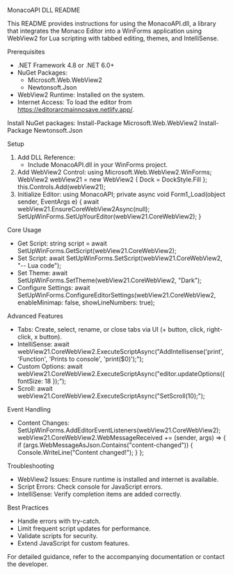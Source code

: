 MonacoAPI DLL README

This README provides instructions for using the MonacoAPI.dll, a library that integrates the Monaco Editor into a WinForms application using WebView2 for Lua scripting with tabbed editing, themes, and IntelliSense.

Prerequisites
- .NET Framework 4.8 or .NET 6.0+
- NuGet Packages:
  - Microsoft.Web.WebView2
  - Newtonsoft.Json
- WebView2 Runtime: Installed on the system.
- Internet Access: To load the editor from https://editorarcmainnosave.netlify.app/.

Install NuGet packages:
Install-Package Microsoft.Web.WebView2
Install-Package Newtonsoft.Json

Setup
1. Add DLL Reference:
   - Include MonacoAPI.dll in your WinForms project.
2. Add WebView2 Control:
   using Microsoft.Web.WebView2.WinForms;
   WebView2 webView21 = new WebView2 { Dock = DockStyle.Fill };
   this.Controls.Add(webView21);
3. Initialize Editor:
   using MonacoAPI;
   private async void Form1_Load(object sender, EventArgs e)
   {
       await webView21.EnsureCoreWebView2Async(null);
       SetUpWinForms.SetUpYourEditor(webView21.CoreWebView2);
   }

Core Usage
- Get Script:
   string script = await SetUpWinForms.GetScript(webView21.CoreWebView2);
- Set Script:
   await SetUpWinForms.SetScript(webView21.CoreWebView2, "-- Lua code");
- Set Theme:
   await SetUpWinForms.SetTheme(webView21.CoreWebView2, "Dark");
- Configure Settings:
   await SetUpWinForms.ConfigureEditorSettings(webView21.CoreWebView2, enableMinimap: false, showLineNumbers: true);

Advanced Features
- Tabs: Create, select, rename, or close tabs via UI (+ button, click, right-click, x button).
- IntelliSense:
   await webView21.CoreWebView2.ExecuteScriptAsync("AddIntellisense('print', 'Function', 'Prints to console', 'print($0)');");
- Custom Options:
   await webView21.CoreWebView2.ExecuteScriptAsync("editor.updateOptions({ fontSize: 18 });");
- Scroll:
   await webView21.CoreWebView2.ExecuteScriptAsync("SetScroll(10);");

Event Handling
- Content Changes:
   SetUpWinForms.AddEditorEventListeners(webView21.CoreWebView2);
   webView21.CoreWebView2.WebMessageReceived += (sender, args) =>
   {
       if (args.WebMessageAsJson.Contains("content-changed"))
       {
           Console.WriteLine("Content changed!");
       }
   };

Troubleshooting
- WebView2 Issues: Ensure runtime is installed and internet is available.
- Script Errors: Check console for JavaScript errors.
- IntelliSense: Verify completion items are added correctly.

Best Practices
- Handle errors with try-catch.
- Limit frequent script updates for performance.
- Validate scripts for security.
- Extend JavaScript for custom features.

For detailed guidance, refer to the accompanying documentation or contact the developer.
